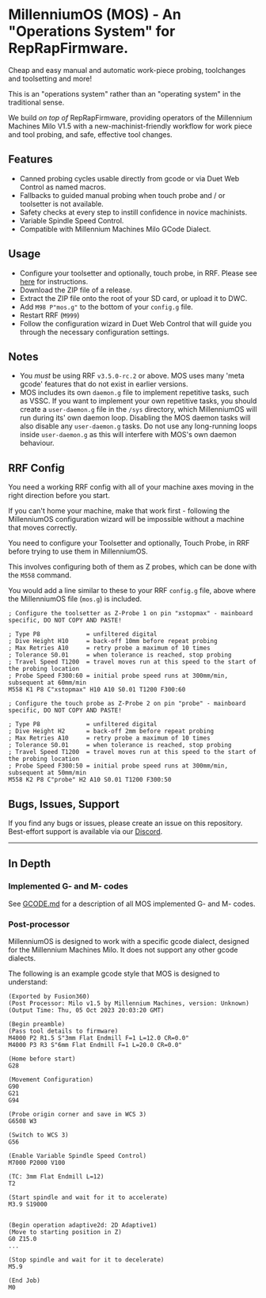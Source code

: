 # MillenniumOS (MOS) - An "Operations System" for RepRapFirmware.
Cheap and easy manual and automatic work-piece probing, toolchanges and toolsetting and more!

This is an "operations system" rather than an "operating system" in the traditional sense.

We build _on top of_ RepRapFirmware, providing operators of the Millennium Machines Milo V1.5 with a new-machinist-friendly workflow for work piece and tool probing, and safe, effective tool changes.

## Features
  - Canned probing cycles usable directly from gcode or via Duet Web Control as named macros.
  - Fallbacks to guided manual probing when touch probe and / or toolsetter is not available.
  - Safety checks at every step to instill confidence in novice machinists.
  - Variable Spindle Speed Control.
  - Compatible with Millennium Machines Milo GCode Dialect.

## Usage
  - Configure your toolsetter and optionally, touch probe, in RRF. Please see [here](#rrf-config) for instructions.
  - Download the ZIP file of a release.
  - Extract the ZIP file onto the root of your SD card, or upload it to DWC.
  - Add `M98 P"mos.g"` to the bottom of your `config.g` file.
  - Restart RRF (`M999`)
  - Follow the configuration wizard in Duet Web Control that will guide you through the necessary configuration settings.

## Notes
  - You _must_ be using RRF `v3.5.0-rc.2` or above. MOS uses many 'meta gcode' features that do not exist in earlier versions.
  - MOS includes its own `daemon.g` file to implement repetitive tasks, such as VSSC. If you want to implement your own repetitive tasks, you should create a `user-daemon.g` file in the `/sys` directory, which MillenniumOS will run during its' own daemon loop. Disabling the MOS daemon tasks will also disable any `user-daemon.g` tasks. Do not use any long-running loops inside `user-daemon.g` as this will interfere with MOS's own daemon behaviour.

## RRF Config
You need a working RRF config with all of your machine axes moving in the right direction before you start.

If you can't home your machine, make that work first - following the MillenniumOS configuration wizard will be impossible without a machine that moves correctly.

You need to configure your Toolsetter and optionally, Touch Probe, in RRF before trying to use them in MillenniumOS.

This involves configuring both of them as Z probes, which can be done with the `M558` command.

You would add a line similar to these to your RRF `config.g` file, above where the MillenniumOS file (`mos.g`) is included.

```gcode
; Configure the toolsetter as Z-Probe 1 on pin "xstopmax" - mainboard specific, DO NOT COPY AND PASTE!

; Type P8             = unfiltered digital
; Dive Height H10     = back-off 10mm before repeat probing
; Max Retries A10     = retry probe a maximum of 10 times
; Tolerance S0.01     = when tolerance is reached, stop probing
; Travel Speed T1200  = travel moves run at this speed to the start of the probing location
; Probe Speed F300:60 = initial probe speed runs at 300mm/min, subsequent at 60mm/min
M558 K1 P8 C"xstopmax" H10 A10 S0.01 T1200 F300:60

; Configure the touch probe as Z-Probe 2 on pin "probe" - mainboard specific, DO NOT COPY AND PASTE!

; Type P8             = unfiltered digital
; Dive Height H2      = back-off 2mm before repeat probing
; Max Retries A10     = retry probe a maximum of 10 times
; Tolerance S0.01     = when tolerance is reached, stop probing
; Travel Speed T1200  = travel moves run at this speed to the start of the probing location
; Probe Speed F300:50 = initial probe speed runs at 300mm/min, subsequent at 50mm/min
M558 K2 P8 C"probe" H2 A10 S0.01 T1200 F300:50
```

## Bugs, Issues, Support
If you find any bugs or issues, please create an issue on this repository. Best-effort support is available via our [Discord](https://discord.gg/ya4UUj7ax2).

---

## In Depth

### Implemented G- and M- codes
See [GCODE.md](GCODE.md) for a description of all MOS implemented G- and M- codes.

### Post-processor
MillenniumOS is designed to work with a specific gcode dialect, designed for the Millennium Machines Milo. It does not support any other gcode dialects.

The following is an example gcode style that MOS is designed to understand:

```gcode
(Exported by Fusion360)
(Post Processor: Milo v1.5 by Millennium Machines, version: Unknown)
(Output Time: Thu, 05 Oct 2023 20:03:20 GMT)

(Begin preamble)
(Pass tool details to firmware)
M4000 P2 R1.5 S"3mm Flat Endmill F=1 L=12.0 CR=0.0"
M4000 P3 R3 S"6mm Flat Endmill F=1 L=20.0 CR=0.0"

(Home before start)
G28

(Movement Configuration)
G90
G21
G94

(Probe origin corner and save in WCS 3)
G6508 W3

(Switch to WCS 3)
G56

(Enable Variable Spindle Speed Control)
M7000 P2000 V100

(TC: 3mm Flat Endmill L=12)
T2

(Start spindle and wait for it to accelerate)
M3.9 S19000


(Begin operation adaptive2d: 2D Adaptive1)
(Move to starting position in Z)
G0 Z15.0
...

(Stop spindle and wait for it to decelerate)
M5.9

(End Job)
M0
```
